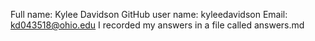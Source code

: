 Full name: Kylee Davidson
GitHub user name: kyleedavidson
Email: kd043518@ohio.edu
I recorded my answers in a file called answers.md
